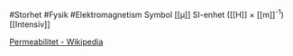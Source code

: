 #Storhet #Fysik #Elektromagnetism 
Symbol [[μ]]
SI-enhet ([[H]] × [[m]]<sup>-1</sup>)
[[Intensiv]]

[Permeabilitet - Wikipedia](https://sv.wikipedia.org/wiki/Permeabilitet)